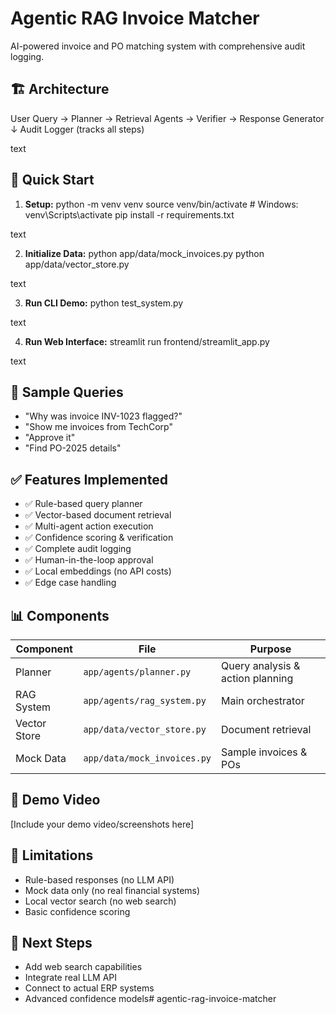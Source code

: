 # Agentic RAG Invoice Matcher

AI-powered invoice and PO matching system with comprehensive audit logging.

## 🏗️ Architecture

User Query → Planner → Retrieval Agents → Verifier → Response Generator
↓
Audit Logger (tracks all steps)

text

## 🚀 Quick Start

1. **Setup:**
python -m venv venv
source venv/bin/activate # Windows: venv\Scripts\activate
pip install -r requirements.txt

text

2. **Initialize Data:**
python app/data/mock_invoices.py
python app/data/vector_store.py

text

3. **Run CLI Demo:**
python test_system.py

text

4. **Run Web Interface:**
streamlit run frontend/streamlit_app.py

text

## 🎯 Sample Queries

- "Why was invoice INV-1023 flagged?"
- "Show me invoices from TechCorp"
- "Approve it"
- "Find PO-2025 details"

## ✅ Features Implemented

- ✅ Rule-based query planner
- ✅ Vector-based document retrieval
- ✅ Multi-agent action execution
- ✅ Confidence scoring & verification
- ✅ Complete audit logging
- ✅ Human-in-the-loop approval
- ✅ Local embeddings (no API costs)
- ✅ Edge case handling

## 📊 Components

| Component | File | Purpose |
|-----------|------|---------|
| Planner | `app/agents/planner.py` | Query analysis & action planning |
| RAG System | `app/agents/rag_system.py` | Main orchestrator |
| Vector Store | `app/data/vector_store.py` | Document retrieval |
| Mock Data | `app/data/mock_invoices.py` | Sample invoices & POs |

## 🎥 Demo Video

[Include your demo video/screenshots here]

## 🔧 Limitations

- Rule-based responses (no LLM API)
- Mock data only (no real financial systems)
- Local vector search (no web search)
- Basic confidence scoring

## 🚀 Next Steps

- Add web search capabilities
- Integrate real LLM API
- Connect to actual ERP systems
- Advanced confidence models#   a g e n t i c - r a g - i n v o i c e - m a t c h e r  
 